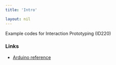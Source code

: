 ```yaml
---
title: 'Intro'

layout: nil
---
```


Example codes for Interaction Prototyping (ID220)

### Links 
* [Arduino reference](https://www.arduino.cc/reference/en/#functions)